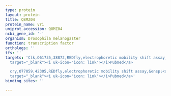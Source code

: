 ```yaml
---
type: protein
layout: protein
title: Q8MZ04
protein_name: vri
uniprot_accession: Q8MZ04
ncbi_gene_id: '-'
organism: Drosophila melanogaster
function: transcription factor
orthologs: ''
tfs: ''
targets: 'Clk,O61735,38872,REDfly,electrophoretic mobility shift assay,&ensp;<a href="https://www.ncbi.nlm.nih.gov/pubmed/?term=12546820%5Buid%5D+OR+20965965%5Buid%5D"
  target="_blank"><i uk-icon="icon: link"></i>Pubmed</a>

  cry,O77059,42305,REDfly,electrophoretic mobility shift assay,&ensp;<a href="https://www.ncbi.nlm.nih.gov/pubmed/?term=12546820%5Buid%5D+OR+20965965%5Buid%5D"
  target="_blank"><i uk-icon="icon: link"></i>Pubmed</a>'
binding_sites: ''

---
```

